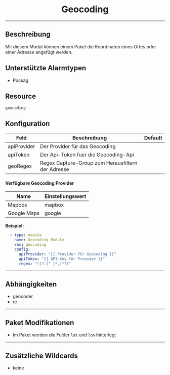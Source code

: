 # <center>Geocoding</center> 
---

## Beschreibung
Mit diesem Modul können einem Paket die Koordinaten eines Ortes oder einer Adresse angefügt werden.

## Unterstützte Alarmtypen
 - Pocsag

## Resource
`geocoding`

## Konfiguration

|Feld|Beschreibung|Default|
|----|------------|-------|
apiProvider|Der Provider für das Geocoding|
apiToken|Der Api-Token fuer die Geocoding-Api|
geoRegex|Regex Capture-Group zum Herausfiltern der Adresse|

#### Verfügbare Geocoding Provider

|Name|Einstellungswert|
|----|------------|
|Mapbox|mapbox|
|Google Maps|google|

**Beispiel:**
```yaml
  - type: module
    name: Geocoding Module
    res: geocoding
    config:
      apiProvider: "{{ Provider für Geocoding }}"
      apiToken: "{{ API-Key für Provider }}"
      regex: "((?:[^ ]*,)*?)"
```

---
## Abhängigkeiten

- geocoder
- re

---
## Paket Modifikationen

- Im Paket werden die Felder `lat` und `lon` hinterlegt

---
## Zusätzliche Wildcards

- keine